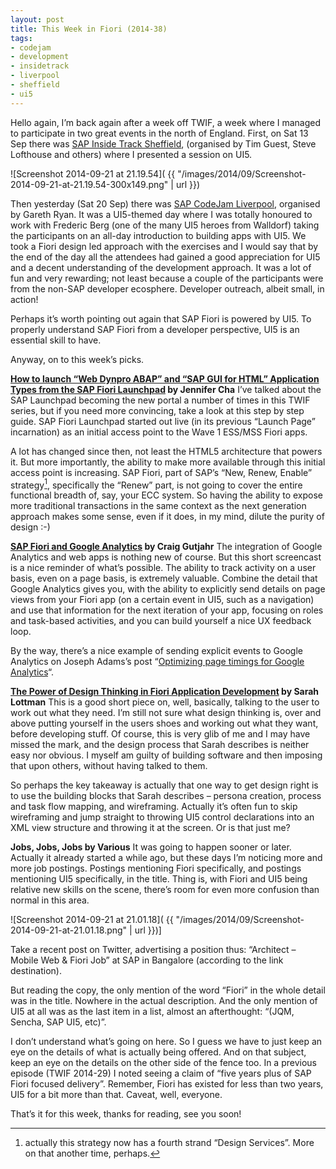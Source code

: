 ```yaml
---
layout: post
title: This Week in Fiori (2014-38)
tags:
- codejam
- development
- insidetrack
- liverpool
- sheffield
- ui5
---
```



Hello again, I’m back again after a week off TWIF, a week where I managed to participate in two great events in the north of England. First, on Sat 13 Sep there was [SAP Inside Track Sheffield](http://scn.sap.com/community/events/inside-track/blog/2014/05/02/sap-inside-track-sheffield--uk), (organised by Tim Guest, Steve Lofthouse and others) where I presented a session on UI5.

![Screenshot 2014-09-21 at 21.19.54]( {{ "/images/2014/09/Screenshot-2014-09-21-at-21.19.54-300x149.png" | url }})

Then yesterday (Sat 20 Sep) there was [SAP CodeJam Liverpool](http://scn.sap.com/community/events/codejam/blog/2014/08/15/sap-codejam-liverpool--openui5), organised by Gareth Ryan. It was a UI5-themed day where I was totally honoured to work with Frederic Berg (one of the many UI5 heroes from Walldorf) taking the participants on an all-day introduction to building apps with UI5. We took a Fiori design led approach with the exercises and I would say that by the end of the day all the attendees had gained a good appreciation for UI5 and a decent understanding of the development approach. It was a lot of fun and very rewarding; not least because a couple of the participants were from the non-SAP developer ecosphere. Developer outreach, albeit small, in action!

Perhaps it’s worth pointing out again that SAP Fiori is powered by UI5. To properly understand SAP Fiori from a developer perspective, UI5 is an essential skill to have.

Anyway, on to this week’s picks.

**[How to launch “Web Dynpro ABAP” and “SAP GUI for HTML” Application Types from the SAP Fiori Launchpad](http://www.sdn.sap.com/irj/scn/go/portal/prtroot/docs/library/uuid/40611a2f-ba23-3210-60b5-d26402db0f2e?QuickLink=index&overridelayout=true&59575491383848) by Jennifer Cha**
 I’ve talked about the SAP Launchpad becoming the new portal a number of times in this TWIF series, but if you need more convincing, take a look at this step by step guide. SAP Fiori Launchpad started out live (in its previous “Launch Page” incarnation) as an initial access point to the Wave 1 ESS/MSS Fiori apps.

A lot has changed since then, not least the HTML5 architecture that powers it. But more importantly, the ability to make more available through this initial access point is increasing. SAP Fiori, part of SAP’s “New, Renew, Enable” strategy[^n], specifically the “Renew” part, is not going to cover the entire functional breadth of, say, your ECC system. So having the ability to expose more traditional transactions in the same context as the next generation approach makes some sense, even if it does, in my mind, dilute the purity of design :-)

[^n]:actually this strategy now has a fourth strand “Design Services”. More on that another time, perhaps.

**[SAP Fiori and Google Analytics](https://www.youtube.com/watch?v=M_12F3JNKWA) by Craig Gutjahr**
The integration of Google Analytics and web apps is nothing new of course. But this short screencast is a nice reminder of what’s possible. The ability to track activity on a user basis, even on a page basis, is extremely valuable. Combine the detail that Google Analytics gives you, with the ability to explicitly send details on page views from your Fiori app (on a certain event in UI5, such as a navigation) and use that information for the next iteration of your app, focusing on roles and task-based activities, and you can build yourself a nice UX feedback loop.

By the way, there’s a nice example of sending explicit events to Google Analytics on Joseph Adams’s post “[Optimizing page timings for Google Analytics](http://jcla1.com/blog/optimizing-google-analytics/)“.

**[The Power of Design Thinking in Fiori Application Development](http://scn.sap.com/community/mobile/blog/2014/09/19/the-power-of-design-thinking-in-fiori-application-development) by Sarah Lottman**
This is a good short piece on, well, basically, talking to the user to work out what they need. I’m still not sure what design thinking is, over and above putting yourself in the users shoes and working out what they want, before developing stuff. Of course, this is very glib of me and I may have missed the mark, and the design process that Sarah describes is neither easy nor obvious. I myself am guilty of building software and then imposing that upon others, without having talked to them.

So perhaps the key takeaway is actually that one way to get design right is to use the building blocks that Sarah describes – persona creation, process and task flow mapping, and wireframing. Actually it’s often fun to skip wireframing and jump straight to throwing UI5 control declarations into an XML view structure and throwing it at the screen. Or is that just me?

**Jobs, Jobs, Jobs by Various**
It was going to happen sooner or later. Actually it already started a while ago, but these days I’m noticing more and more job postings. Postings mentioning Fiori specifically, and postings mentioning UI5 specifically, in the title. Thing is, with Fiori and UI5 being relative new skills on the scene, there’s room for even more confusion than normal in this area.

![Screenshot 2014-09-21 at 21.01.18]( {{ "/images/2014/09/Screenshot-2014-09-21-at-21.01.18.png" | url }})]

Take a recent post on Twitter, advertising a position thus: “Architect – Mobile Web & Fiori Job” at SAP in Bangalore (according to the link destination).

But reading the copy, the only mention of the word “Fiori” in the whole detail was in the title. Nowhere in the actual description. And the only mention of UI5 at all was as the last item in a list, almost an afterthought: “(JQM, Sencha, SAP UI5, etc)”.

I don’t understand what’s going on here. So I guess we have to just keep an eye on the details of what is actually being offered. And on that subject, keep an eye on the details on the other side of the fence too. In a previous episode (TWIF 2014-29) I noted seeing a claim of “five years plus of SAP Fiori focused delivery”. Remember, Fiori has existed for less than two years, UI5 for a bit more than that. Caveat, well, everyone.

That’s it for this week, thanks for reading, see you soon!


